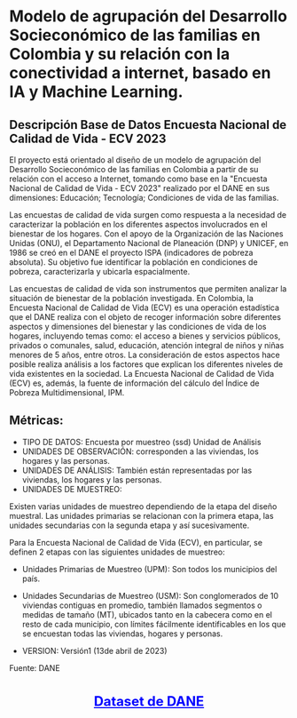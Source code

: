# Modelo de agrupación  del Desarrollo Socieconómico de las familias en Colombia y su relación con la conectividad a internet, basado en IA y Machine Learning.


## Descripción Base de Datos Encuesta Nacional de Calidad de Vida - ECV 2023
El proyecto está orientado al diseño de un modelo de agrupación del Desarrollo Socieconómico de las familias en Colombia a partir de su relación con el acceso a Internet, tomando como base en la "Encuesta Nacional de Calidad de Vida - ECV 2023" realizado por el DANE en sus dimensiones: Educación; Tecnología; Condiciones de vida de las familias.

Las encuestas de calidad de vida surgen como respuesta a la necesidad de caracterizar la población en los diferentes aspectos involucrados en el bienestar de los hogares. Con el apoyo de la Organización de las Naciones Unidas (ONU), el Departamento Nacional de Planeación (DNP) y UNICEF, en 1986 se creó en el DANE el proyecto ISPA (indicadores de pobreza absoluta). Su objetivo fue identificar la población en condiciones de pobreza, caracterizarla y ubicarla espacialmente.

Las encuestas de calidad de vida son instrumentos que permiten analizar la situación de bienestar de la población investigada. En Colombia, la Encuesta Nacional de Calidad de Vida (ECV) es una operación estadística que el DANE realiza con el objeto de recoger información sobre diferentes aspectos y dimensiones del bienestar y las condiciones de vida de los hogares, incluyendo temas como: el acceso a bienes y servicios públicos, privados o comunales, salud, educación, atención integral de niños y niñas menores de 5 años, entre otros. La consideración de estos aspectos hace posible realiza análisis a los factores que explican los diferentes niveles de vida existentes en la sociedad. La Encuesta Nacional de Calidad de Vida (ECV) es, además, la fuente de información del cálculo del Índice de Pobreza Multidimensional, IPM.


## Métricas:
- TIPO DE DATOS:
Encuesta por muestreo (ssd)
Unidad de Análisis
- UNIDADES DE OBSERVACIÓN: corresponden a las viviendas, los hogares y las personas.
- UNIDADES DE ANÁLISIS: También están representadas por las viviendas, los hogares y las personas.
- UNIDADES DE MUESTREO:

Existen varias unidades de muestreo dependiendo de la etapa del diseño muestral. Las unidades primarias se relacionan con la primera etapa, las unidades secundarias con la segunda etapa y así sucesivamente.

Para la Encuesta Nacional de Calidad de Vida (ECV), en particular, se definen 2 etapas con las siguientes unidades de muestreo:

- Unidades Primarias de Muestreo (UPM): Son todos los municipios del país.
- Unidades Secundarias de Muestreo (USM): Son conglomerados de 10 viviendas contiguas en promedio, también llamados segmentos o medidas de tamaño (MT), ubicados tanto en la cabecera como en el resto de cada municipio, con límites fácilmente identificables en los que se encuestan todas las viviendas, hogares y personas.

- VERSION: Versión1 (13de abril de 2023)

Fuente: DANE<div style="text-align: center; margin: 20px;">  
  <a href="https://microdatos.dane.gov.co/index.php/catalog/827" target="_blank" style="font-size: 24px; font-weight: bold; color: blue;">Dataset de DANE</a>  
</div>